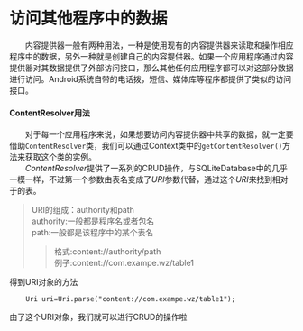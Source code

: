 # 访问其他程序中的数据
&emsp;&emsp;内容提供器一般有两种用法，一种是使用现有的内容提供器来读取和操作相应程序中的数据，另外一种就是创建自己的内容提供器。如果一个应用程序通过内容提供器对其数据提供了外部访问接口，那么其他任何应用程序都可以对这部分数据进行访问。Android系统自带的电话拨，短信、媒体库等程序都提供了类似的访问接口。  
#### ContentResolver用法
&emsp;&emsp;对于每一个应用程序来说，如果想要访问内容提供器中共享的数据，就一定要借助`ContentResolver`类，我们可以通过Context类中的`getContentResolver()`方法来获取这个类的实例。    
&emsp;&emsp;*ContentResolver*提供了一系列的CRUD操作，与SQLiteDatabase中的几乎一模一样，不过第一个参数由表名变成了*URI*参数代替，通过这个*URI*来找到相对于的表。
>URI的组成：authority和path     
authority:一般都是程序名或者包名     
path:一般都是该程序中的某个表名     
>>格式:content://authority/path   
例子:content://com.exampe.wz/table1

得到URI对象的方法   
        
        Uri uri=Uri.parse("content://com.exampe.wz/table1");
        
由了这个URI对象，我们就可以进行CRUD的操作啦